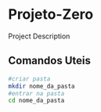 # Projeto-Zero
Project Description

## Comandos Uteis


```bash
#criar pasta
mkdir nome_da_pasta
#entrar na pasta
cd nome_da_pasta


```